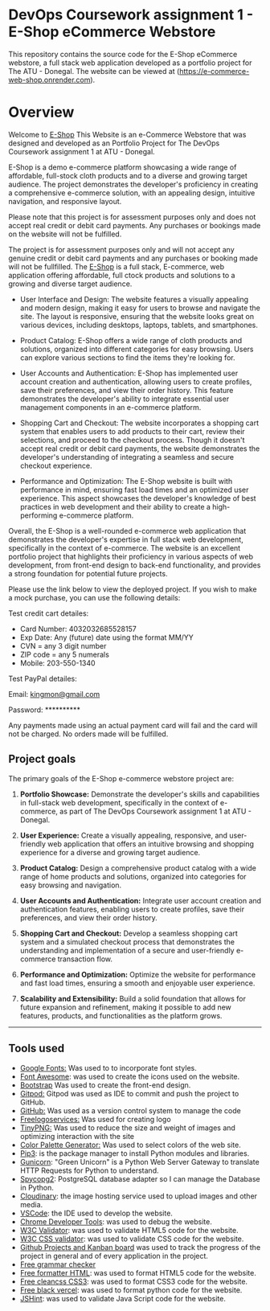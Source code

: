 # DevOps Coursework assignment 1 - E-Shop eCommerce Webstore

This repository contains the source code for the E-Shop eCommerce webstore, a full stack web application developed as a portfolio project for The ATU - Donegal. The website can be viewed at (https://e-commerce-web-shop.onrender.com).

# Overview

Welcome to [E-Shop](https://e-commerce-web-shop.onrender.com)
This Website is an e-Commerce Webstore that was designed and developed as an Portfolio Project for The DevOps Coursework assignment 1 at ATU - Donegal.

E-Shop is a demo e-commerce platform showcasing a wide range of affordable, full-stock cloth products and to a diverse and growing target audience. The project demonstrates the developer's proficiency in creating a comprehensive e-commerce solution, with an appealing design, intuitive navigation, and responsive layout.

Please note that this project is for assessment purposes only and does not accept real credit or debit card payments. Any purchases or bookings made on the website will not be fulfilled.

The project is for assessment purposes only and will not accept any genuine credit or debit card payments and any purchases or booking made will not be fullfilled. The [E-Shop](https://e-commerce-web-shop.onrender.com) is a full stack, E-commerce, web application offering affordable, full ctock products and solutions to a growing and diverse target audience.

- User Interface and Design: The website features a visually appealing and modern design, making it easy for users to browse and navigate the site. The layout is responsive, ensuring that the website looks great on various devices, including desktops, laptops, tablets, and smartphones.

- Product Catalog: E-Shop offers a wide range of cloth products and solutions, organized into different categories for easy browsing. Users can explore various sections to find the items they're looking for.
  
- User Accounts and Authentication: E-Shop has implemented user account creation and authentication, allowing users to create profiles, save their preferences, and view their order history. This feature demonstrates the developer's ability to integrate essential user management components in an e-commerce platform.
  
- Shopping Cart and Checkout: The website incorporates a shopping cart system that enables users to add products to their cart, review their selections, and proceed to the checkout process. Though it doesn't accept real credit or debit card payments, the website demonstrates the developer's understanding of integrating a seamless and secure checkout experience.
  
- Performance and Optimization: The E-Shop website is built with performance in mind, ensuring fast load times and an optimized user experience. This aspect showcases the developer's knowledge of best practices in web development and their ability to create a high-performing e-commerce platform.

Overall, the E-Shop is a well-rounded e-commerce web application that demonstrates the developer's expertise in full stack web development, specifically in the context of e-commerce. The website is an excellent portfolio project that highlights their proficiency in various aspects of web development, from front-end design to back-end functionality, and provides a strong foundation for potential future projects.

Please use the link below to view the deployed project. If you wish to make a mock purchase, you can use the following details:

Test credit cart detailes:

- Card Number: 4032032685528157
- Exp Date: Any (future) date using the format MM/YY
- CVN = any 3 digit number
- ZIP code = any 5 numerals
- Mobile: 203-550-1340


Test PayPal detailes:

Email: kingmon@gmail.com

Password: **********


Any payments made using an actual payment card will fail and the card will not be charged. No orders made will be fulfilled.


## Project goals

The primary goals of the E-Shop e-commerce webstore project are:

1. **Portfolio Showcase:** Demonstrate the developer's skills and capabilities in full-stack web development, specifically in the context of e-commerce, as part of The DevOps Coursework assignment 1 at ATU - Donegal.
   
2. **User Experience:** Create a visually appealing, responsive, and user-friendly web application that offers an intuitive browsing and shopping experience for a diverse and growing target audience.

3. **Product Catalog:** Design a comprehensive product catalog with a wide range of home products and solutions, organized into categories for easy browsing and navigation.
   
4. **User Accounts and Authentication:** Integrate user account creation and authentication features, enabling users to create profiles, save their preferences, and view their order history.
   
5. **Shopping Cart and Checkout:** Develop a seamless shopping cart system and a simulated checkout process that demonstrates the understanding and implementation of a secure and user-friendly e-commerce transaction flow.
   
6. **Performance and Optimization:** Optimize the website for performance and fast load times, ensuring a smooth and enjoyable user experience.
   
7. **Scalability and Extensibility:** Build a solid foundation that allows for future expansion and refinement, making it possible to add new features, products, and functionalities as the platform grows.



<hr>

## Tools used

- [Google Fonts:](https://fonts.google.com/) Was used to to incorporate font styles.  
- [Font Awesome](https://fontawesome.com/): was used to create the icons used on the website.
- [Bootstrap](https://getbootstrap.com/) Was used to create the front-end design.
- [Gitpod:](https://Gitpod.io/) Gitpod was used as IDE to commit and push the project to GitHub.
- [GitHub:](https://github.com/) Was used as a version control system to manage the code
- [Freelogoservices:](https://www.freelogoservices.com/) Was used for creating logo
- [TinyPNG:](https://www.figma.com/) Was used to reduce the size and weight of images and optimizing interaction with the site
- [Color Palette Generator:](https://mybrandnewlogo.com/color-palette-generator) Was used to select colors of the web site.
- [Pip3](https://pypi.org/project/pip/): is the package manager to install Python modules and libraries.
- [Gunicorn](https://docs.djangoproject.com/en/4.1/howto/deployment/wsgi/gunicorn/): "Green Unicorn" is a Python Web Server Gateway to translate HTTP Requests for Python to understand.
- [Spycopg2](https://pypi.org/project/psycopg2/): PostgreSQL database adapter so I can manage the Database in Python.
- [Cloudinary](https://cloudinary.com/): the image hosting service used to upload images and other media.
- [VSCode](https://code.visualstudio.com/): the IDE used to develop the website.
- [Chrome Developer Tools](https://developer.chrome.com/docs/devtools/open/): was used to debug the website.
- [W3C Validator](https://validator.w3.org/): was used to validate HTML5 code for the website.
- [W3C CSS validator](https://jigsaw.w3.org/css-validator/): was used to validate CSS code for the website.
- [Github Projects and Kanban board](https://) was used to track the progress of the project in general and of every application in the project.
- [Free grammar checker](https://www.zoho.com/writer/free-grammar-checker.html)
- [Free formatter HTML](https://www.freeformatter.com/html-formatter.html#before-output): was used to format HTML5 code for the website.
- [Free cleancss CSS3](https://www.cleancss.com/css-beautify/): was used to format CSS3 code for the website.
- [Free black vercel](https://black.vercel.app/): was used to format python code for the website.
- [JSHint](https://jshint.com/): was used to validate Java Script code for the website.
<br>
